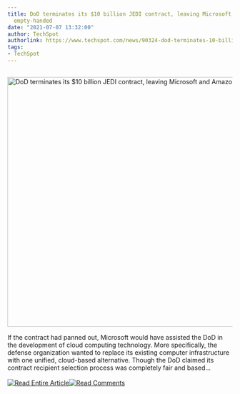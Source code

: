 ```yaml
---
title: DoD terminates its $10 billion JEDI contract, leaving Microsoft and Amazon
  empty-handed
date: "2021-07-07 13:32:00"
author: TechSpot
authorlink: https://www.techspot.com/news/90324-dod-terminates-10-billion-jedi-contract-leaving-microsoft.html
tags:
- TechSpot
---
```

<a href="https://www.techspot.com/news/90324-dod-terminates-10-billion-jedi-contract-leaving-microsoft.html" target="_blank"><img src="https://static.techspot.com/images2/news/ts3_thumbs/2021/05/2021-05-05-ts3_thumbs-8bf.jpg" width="800" height="560" style="padding: 15px 0" title="DoD terminates its $10 billion JEDI contract, leaving Microsoft and Amazon empty-handed" /></a><br />If the contract had panned out, Microsoft would have assisted the DoD in the development of cloud computing technology. More specifically, the defense organization wanted to replace its existing computer infrastructure with one unified, cloud-based alternative. Though the DoD claimed its contract recipient selection process was completely fair and based...<br /><br /><a href="https://www.techspot.com/news/90324-dod-terminates-10-billion-jedi-contract-leaving-microsoft.html"><img src="https://static.techspot.com/images/rss/rss_buttons_01.png" border="0" alt="Read Entire Article" /></a><a href="https://www.techspot.com/news/90324-dod-terminates-10-billion-jedi-contract-leaving-microsoft.html#comments"><img src="https://static.techspot.com/images/rss/rss_buttons_02.png" border="0" alt="Read Comments" /></a><br /><br />